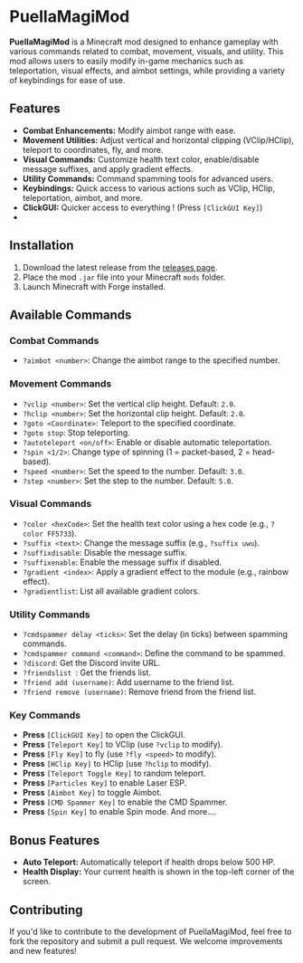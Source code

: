 # PuellaMagiMod

**PuellaMagiMod** is a Minecraft mod designed to enhance gameplay with various commands related to combat, movement, visuals, and utility. This mod allows users to easily modify in-game mechanics such as teleportation, visual effects, and aimbot settings, while providing a variety of keybindings for ease of use.

## Features
- **Combat Enhancements:** Modify aimbot range with ease.
- **Movement Utilities:** Adjust vertical and horizontal clipping (VClip/HClip), teleport to coordinates, fly, and more.
- **Visual Commands:** Customize health text color, enable/disable message suffixes, and apply gradient effects.
- **Utility Commands:** Command spamming tools for advanced users.
- **Keybindings:** Quick access to various actions such as VClip, HClip, teleportation, aimbot, and more.
- **ClickGUI:** Quicker access to everything ! (Press `[ClickGUI Key]`)
- 
## Installation
1. Download the latest release from the [releases page](https://github.com/Sallie-May/PuellaMagi-Mod/releases).
2. Place the mod `.jar` file into your Minecraft `mods` folder.
3. Launch Minecraft with Forge installed.

## Available Commands

### Combat Commands
- `?aimbot <number>`: Change the aimbot range to the specified number.

### Movement Commands
- `?vclip <number>`: Set the vertical clip height. Default: `2.0`.
- `?hclip <number>`: Set the horizontal clip height. Default: `2.0`.
- `?goto <Coordinate>`: Teleport to the specified coordinate.
- `?goto stop`: Stop teleporting.
- `?autoteleport <on/off>`: Enable or disable automatic teleportation.
- `?spin <1/2>`: Change type of spinning (1 = packet-based, 2 = head-based).
- `?speed <number>`: Set the speed to the number. Default: `3.0`.
- `?step <number>`: Set the step to the number. Default: `5.0`.
  
### Visual Commands
- `?color <hexCode>`: Set the health text color using a hex code (e.g., `?color FF5733`).
- `?suffix <text>`: Change the message suffix (e.g., `?suffix uwu`).
- `?suffixdisable`: Disable the message suffix.
- `?suffixenable`: Enable the message suffix if disabled.
- `?gradient <index>`: Apply a gradient effect to the module (e.g., rainbow effect).
- `?gradientlist`: List all available gradient colors.

### Utility Commands
- `?cmdspammer delay <ticks>`: Set the delay (in ticks) between spamming commands.
- `?cmdspammer command <command>`: Define the command to be spammed.
- `?discord`: Get the Discord invite URL.
- `?friendslist `: Get the friends list.
- `?friend add (username)`: Add username to the friend list.
- `?friend remove (username)`: Remove friend from the friend list.

### Key Commands
- **Press** `[ClickGUI Key]` to open the ClickGUI.
- **Press** `[Teleport Key]` to VClip (use `?vclip` to modify).
- **Press** `[Fly Key]` to fly (use `?fly <speed>` to modify).
- **Press** `[HClip Key]` to HClip (use `?hclip` to modify).
- **Press** `[Teleport Toggle Key]` to random teleport.
- **Press** `[Particles Key]` to enable Laser ESP.
- **Press** `[Aimbot Key]` to toggle Aimbot.
- **Press** `[CMD Spammer Key]` to enable the CMD Spammer.
- **Press** `[Spin Key]` to enable Spin mode.
And more....

## Bonus Features
- **Auto Teleport:** Automatically teleport if health drops below 500 HP.
- **Health Display:** Your current health is shown in the top-left corner of the screen.

## Contributing
If you'd like to contribute to the development of PuellaMagiMod, feel free to fork the repository and submit a pull request. We welcome improvements and new features!
